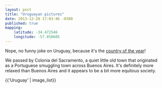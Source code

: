 ```yaml
---
layout: post
title: "Uruguayan pictures"
date: 2013-12-28 17:03:46 -0300
published: true
mapping: 
    latitude: -34.472546
    longitude: -57.850605
---
```


Nope, no funny joke on Uruguay, because it's the [country of the year](http://www.economist.com/news/leaders/21591872-resilient-ireland-booming-south-sudan-tumultuous-turkey-our-country-year-earths-got?spc=scode&spv=xm&ah=9d7f7ab945510a56fa6d37c30b6f1709)! 

We passed by Colonia del Sacramento, a quiet little old town that originated as a Portuguese smuggling town across Buenos Aires. It's definitely more relaxed than Buenos Aires and it appears to be a bit more equitous society.

<!-- more --> 

<!-- 1. Link to jQuery (1.8 or later), -->
<script src="http://code.jquery.com/jquery-1.10.2.min.js"></script> <!-- 33 KB -->

<!-- fotorama.css & fotorama.js. -->
<link  href="http://fotorama.s3.amazonaws.com/4.4.8/fotorama.css" rel="stylesheet"> <!-- 3 KB -->
<script src="http://fotorama.s3.amazonaws.com/4.4.8/fotorama.js"></script> <!-- 15 KB -->

{{'Uruguay' | image_list}}

